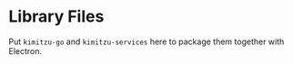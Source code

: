 # Library Files

Put `kimitzu-go` and `kimitzu-services` here to package them together with Electron.